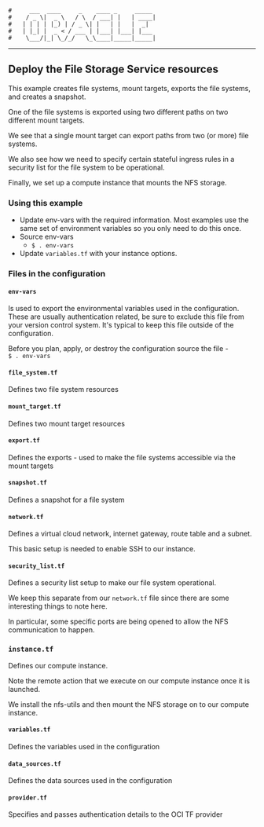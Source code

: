     #     ___  ____     _    ____ _     _____
    #    / _ \|  _ \   / \  / ___| |   | ____|
    #   | | | | |_) | / _ \| |   | |   |  _|
    #   | |_| |  _ < / ___ | |___| |___| |___
    #    \___/|_| \_/_/   \_\____|_____|_____|
***
## Deploy the File Storage Service resources
This example creates file systems, mount targets, exports the file systems, and creates a snapshot.

One of the file systems is exported using two different paths on two different mount targets.

We see that a single mount target can export paths from two (or more) file systems.

We also see how we need to specify certain stateful ingress rules in a security list for the file system to be operational.

Finally, we set up a compute instance that mounts the NFS storage.

### Using this example
* Update env-vars with the required information. Most examples use the same set of environment variables so you only need to do this once.
* Source env-vars
  * `$ . env-vars`
* Update `variables.tf` with your instance options.

### Files in the configuration

#### `env-vars`
Is used to export the environmental variables used in the configuration. These are usually authentication related, be sure to exclude this file from your version control system. It's typical to keep this file outside of the configuration.

Before you plan, apply, or destroy the configuration source the file -  
`$ . env-vars`

#### `file_system.tf`
Defines two file system resources

#### `mount_target.tf`
Defines two mount target resources

#### `export.tf`
Defines the exports - used to make the file systems accessible via the mount targets

#### `snapshot.tf`
Defines a snapshot for a file system

#### `network.tf`
Defines a virtual cloud network, internet gateway, route table and a subnet.

This basic setup is needed to enable SSH to our instance.

#### `security_list.tf`
Defines a security list setup to make our file system operational.

We keep this separate from our `network.tf` file since there are some interesting things to note here.

In particular, some specific ports are being opened to allow the NFS communication to happen.

### `instance.tf`
Defines our compute instance.

Note the remote action that we execute on our compute instance once it is launched.

We install the nfs-utils and then mount the NFS storage on to our compute instance.

#### `variables.tf`
Defines the variables used in the configuration

#### `data_sources.tf`
Defines the data sources used in the configuration

#### `provider.tf`
Specifies and passes authentication details to the OCI TF provider
